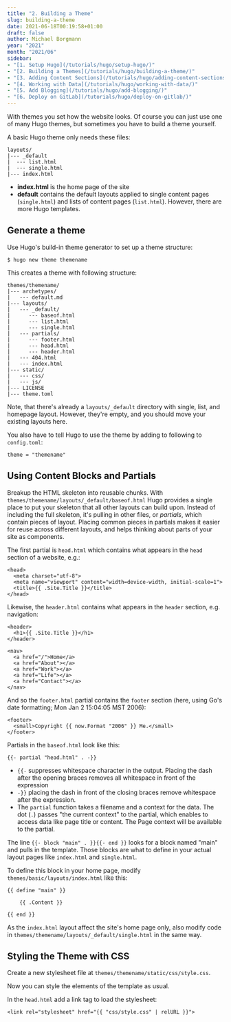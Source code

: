 ```yaml
---
title: "2. Building a Theme"
slug: building-a-theme
date: 2021-06-18T00:19:58+01:00
draft: false
author: Michael Borgmann
year: "2021"
month: "2021/06"
sidebar:
- "[1. Setup Hugo](/tutorials/hugo/setup-hugo/)"
- "[2. Building a Themes](/tutorials/hugo/building-a-theme/)"
- "[3. Adding Content Sections](/tutorials/hugo/adding-content-sections/)"
- "[4. Working with Data](/tutorials/hugo/working-with-data/)"
- "[5. Add Blogging](/tutorials/hugo/add-blogging/)"
- "[6. Deploy on GitLab](/tutorials/hugo/deploy-on-gitlab/)"
---
```


With themes you set how the website looks. Of course you can just use one of many Hugo themes, but sometimes you have to build a theme yourself.

<!--more-->

A basic Hugo theme only needs these files:

```
layouts/
|--- _default
|  --- list.html
|  --- single.html
|--- index.html
```

* **index.html** is the home page of the site
* **default** contains the default layouts applied to single content pages (``single.html``) and lists of content pages (``list.html``). However, there are more Hugo templates.

## Generate a theme

Use Hugo's build-in theme generator to set up a theme structure:

```
$ hugo new theme themename
```

This creates a theme with following structure:

```
themes/themename/
|--- archetypes/
|   --- default.md
|--- layouts/
|   --- _default/
|      --- baseof.html
|      --- list.html
|      --- single.html
|   --- partials/
|      --- footer.html
|      --- head.html
|      --- header.html
|   --- 404.html
|   --- index.html
|--- static/
|   --- css/
|   --- js/
|--- LICENSE
|--- theme.toml
```

Note, that there's already a ``layouts/_default`` directory with single, list, and homepage layout. However, they're empty, and you should move your existing layouts here.

You also have to tell Hugo to use the theme by adding to following to ``config.toml``:

```
theme = "themename"
```

## Using Content Blocks and Partials

Breakup the HTML skeleton into reusable chunks. With ``themes/themename/layouts/_default/baseof.html`` Hugo provides a single place to put your skeleton that all other layouts can build upon. Instead of including the full skeleton, it's pulling in other files, or *partials*, which contain pieces of layout. Placing common pieces in partials makes it easier for reuse across different layouts, and helps thinking about parts of your site as components.

The first partial is ``head.html`` which contains what appears in the ``head`` section of a website, e.g.:

```
<head>
  <meta charset="utf-8">
  <meta name="viewport" content="width=device-width, initial-scale=1">
  <title>{{ .Site.Title }}</title>
</head>
```

Likewise, the ``header.html`` contains what appears in the ``header`` section, e.g. navigation:

```
<header>
  <h1>{{ .Site.Title }}</h1>
</header>

<nav>
  <a href="/">Home</a>
  <a href="About"></a>
  <a href="Work"></a>
  <a href="Life"></a>
  <a href="Contact"></a>
</nav>
```

And so the ``footer.html`` partial contains the ``footer`` section (here, using Go's date formatting; Mon Jan 2 15:04:05 MST 2006):

```
<footer>
  <small>Copyright {{ now.Format "2006" }} Me.</small>
</footer>
```

Partials in the ``baseof.html`` look like this:

```
{{- partial "head.html" . -}}
```

* ``{{-`` suppresses whitespace character in the output. Placing the dash after the opening braces removes all whitespace in front of the expression
* ``-}}`` placing the dash in front of the closing braces remove whitespace after the expression.
* The ``partial`` function takes a filename and a context for the data. The dot (``.``) passes "the current context" to the partial, which enables to access data like page title or content. The Page context will be available to the partial.

The line ``{{- block "main" . }}{{- end }}`` looks for a block named "main" and pulls in the template. Those blocks are what to define in your actual layout pages like ``index.html`` and ``single.html``.

To define this block in your home page, modify ``themes/basic/layouts/index.html`` like this:

```
{{ define "main" }}

	{{ .Content }}

{{ end }}
```

As the ``index.html`` layout affect the site's home page only, also modify code in ``themes/themename/layouts/_default/single.html`` in the same way.

## Styling the Theme with CSS

Create a new stylesheet file at ``themes/themename/static/css/style.css``.

Now you can style the elements of the template as usual.

In the ``head.html`` add a link tag to load the stylesheet:

```
<link rel="stylesheet" href="{{ "css/style.css" | relURL }}">
```
